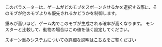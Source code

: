 このパラメーターは、ゲームがどのモブをスポーンさせるかを選択する際に、そのモブが他のモブよりも優先されるかどうかを制御します。

重みが高いほど、ゲーム内でこのモブが生成される確率が高くなります。 モンスターと比較して、動物の場合はこの値を低く設定してください。

スポーン重みシステムについての詳細な説明は[こちら](https://mcreator.net/wiki/mob-spawning-parameters)をご覧ください